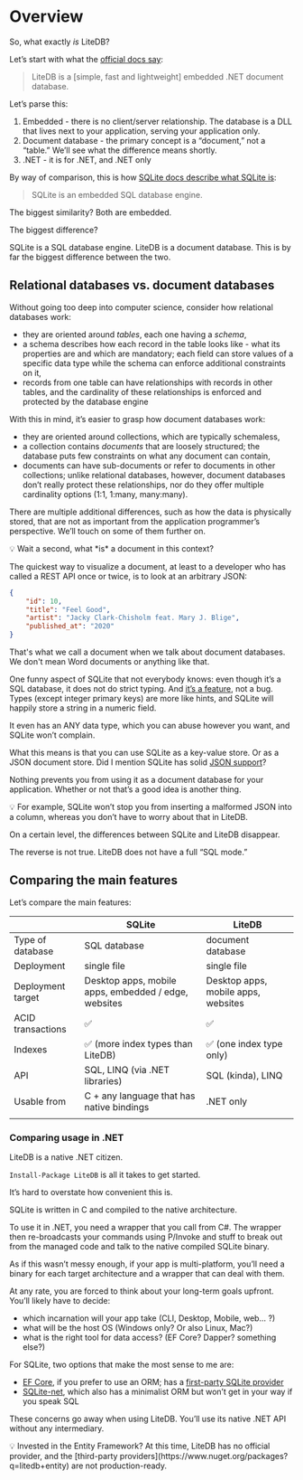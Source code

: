 # Overview

So, what exactly *is* LiteDB?

Let’s start with what the [official docs say](https://www.litedb.org/docs/getting-started/):

> LiteDB is a [simple, fast and lightweight] embedded .NET document database.

Let’s parse this:

1. Embedded - there is no client/server relationship. The database is a DLL that lives next to your application, serving your application only.
2. Document database - the primary concept is a “document,” not a “table.” We’ll see what the difference means shortly.
3. .NET - it is for .NET, and .NET only

By way of comparison, this is how [SQLite docs describe what SQLite is](https://sqlite.org/about.html):

> SQLite is an embedded SQL database engine.

The biggest similarity? Both are embedded.

The biggest difference?

SQLite is a SQL database engine. LiteDB is a document database. This is by far the biggest difference between the two.

## Relational databases vs. document databases

Without going too deep into computer science, consider how relational databases work:

- they are oriented around *tables*, each one having a *schema*,
- a schema describes how each record in the table looks like - what its properties are and which are mandatory; each field can store values of a specific data type while the schema can enforce additional constraints on it,
- records from one table can have relationships with records in other tables, and the cardinality of these relationships is enforced and protected by the database engine

With this in mind, it’s easier to grasp how document databases work:

- they are oriented around collections, which are typically schemaless,
- a collection contains *documents* that are loosely structured; the database puts few constraints on what any document can contain,
- documents can have sub-documents or refer to documents in other collections; unlike relational databases, however, document databases don’t really protect these relationships, nor do they offer multiple cardinality options (1:1, 1:many, many:many).

There are multiple additional differences, such as how the data is physically stored, that are not as important from the application programmer’s perspective. We’ll touch on some of them further on.

<aside>
💡 Wait a second, what *is* a document in this context?

The quickest way to visualize a document, at least to a developer who has called a REST API once or twice, is to look at an arbitrary JSON:

```json
{
	"id": 10,
	"title": "Feel Good",
	"artist": "Jacky Clark-Chisholm feat. Mary J. Blige",
	"published_at": "2020"
}
```

That's what we call a document when we talk about document databases. We don't mean Word documents or anything like that.
</aside>

One funny aspect of SQLite that not everybody knows: even though it’s a SQL database, it does not do strict typing. And [it’s a feature](https://sqlite.org/flextypegood.html), not a bug. Types (except integer primary keys) are more like hints, and SQLite will happily store a string in a numeric field.

It even has an ANY data type, which you can abuse however you want, and SQLite won’t complain.

What this means is that you can use SQLite as a key-value store. Or as a JSON document store. Did I mention SQLite has solid [JSON support](https://sqlite.org/json1.html)?

Nothing prevents you from using it as a document database for your application. Whether or not that’s a good idea is another thing.

<aside>
💡 For example, SQLite won’t stop you from inserting a malformed JSON into a column, whereas you don’t have to worry about that in LiteDB.
</aside>

On a certain level, the differences between SQLite and LiteDB disappear.

The reverse is not true. LiteDB does not have a full “SQL mode.”

## Comparing the main features

Let’s compare the main features:

|  | SQLite | LiteDB |
| --- | --- | --- |
| Type of database | SQL database | document database |
| Deployment | single file | single file |
| Deployment target | Desktop apps, mobile apps, embedded / edge, websites | Desktop apps, mobile apps, websites |
| ACID transactions | ✅ | ✅ |
| Indexes | ✅ (more index types than LiteDB) | ✅ (one index type only) |
| API | SQL, LINQ (via .NET libraries) | SQL (kinda), LINQ |
| Usable from | C + any language that has native bindings  | .NET only |
|  |  |  |

### Comparing usage in .NET

LiteDB is a native .NET citizen.

`Install-Package LiteDB` is all it takes to get started.

It’s hard to overstate how convenient this is.

SQLite is written in C and compiled to the native architecture.

To use it in .NET, you need a wrapper that you call from C#. The wrapper then re-broadcasts your commands using P/Invoke and stuff to break out from the managed code and talk to the native compiled SQLite binary.

As if this wasn’t messy enough, if your app is multi-platform, you’ll need a binary for each target architecture and a wrapper that can deal with them.

At any rate, you are forced to think about your long-term goals upfront. You’ll likely have to decide:

- which incarnation will your app take (CLI, Desktop, Mobile, web… ?)
- what will be the host OS (Windows only? Or also Linux, Mac?)
- what is the right tool for data access? (EF Core? Dapper? something else?)

For SQLite, two options that make the most sense to me are:

- [EF Core](https://docs.microsoft.com/en-us/ef/core/), if you prefer to use an ORM; has a [first-party SQLite provider](https://docs.microsoft.com/en-us/ef/core/providers/sqlite/?tabs=dotnet-core-cli)
- [SQLite-net](https://github.com/praeclarum/sqlite-net), which also has a minimalist ORM but won’t get in your way if you speak SQL

These concerns go away when using LiteDB. You’ll use its native .NET API without any intermediary.

<aside>
💡 Invested in the Entity Framework? At this time, LiteDB has no official provider, and the [third-party providers](https://www.nuget.org/packages?q=litedb+entity) are not production-ready.
</aside>
